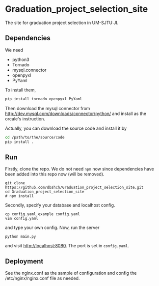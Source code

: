 # Graduation_project_selection_site

The site for graduation project selection in UM-SJTU JI.

## Dependencies

We need

- python3
- Tornado
- mysql.connector
- openpyxl
- PyYaml

To install them,

```python
pip install tornado openpyxl PyYaml
```

Then download the mysql connector from http://dev.mysql.com/downloads/connector/python/ and install as the orcale's instruction.

Actually, you can download the source code and install it by

```bash
cd /path/to/the/source/code
pip install .
```

## Run

Firstly, clone the repo. We do not need `npm` now since dependencies have been added into this repo now (will be removed).

```
git clone https://github.com/dbshch/Graduation_project_selection_site.git
cd Graduation_project_selection_site
# npm install
```

Secondly, specify your database and localhost config.

```
cp config.yaml.example config.yaml
vim config.yaml
```

and type your own config. Now, run the server

```
python main.py
```

and visit <http://localhost:8080>. The port is set in `config.yaml`.

## Deployment

See the nginx.conf as the sample of configuration and config the /etc/nginx/nginx.conf file as needed.
